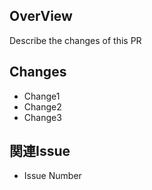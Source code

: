 ## OverView
Describe the changes of this PR

## Changes
- Change1
- Change2
- Change3

## 関連Issue
- Issue Number